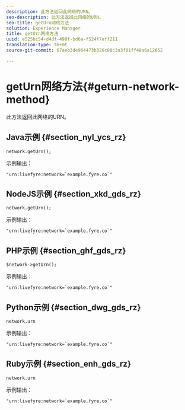 ```yaml
---
description: 此方法返回此网络的URN。
seo-description: 此方法返回此网络的URN。
seo-title: getUrn网络方法
solution: Experience Manager
title: getUrn网络方法
uuid: e525bc54-d4df-490f-bd6a-f524f7eff211
translation-type: tm+mt
source-git-commit: 67aeb3de964473b326c88c3a3f81ff48a6a12652

---
```



# getUrn网络方法{#geturn-network-method}

此方法返回此网络的URN。

## Java示例 {#section_nyl_ycs_rz}

```
network.getUrn(); 
```

示例输出：

```
"urn:livefyre:network=`example.fyre.co`" 
```

## NodeJS示例 {#section_xkd_gds_rz}

```
network.getUrn(); 
```

示例输出：

```
"urn:livefyre:network=`example.fyre.co`" 
```

## PHP示例 {#section_ghf_gds_rz}

```
$network->getUrn(); 
```

示例输出：

```
"urn:livefyre:network=`example.fyre.co`" 
```

## Python示例 {#section_dwg_gds_rz}

```
network.urn 
```

示例输出：

```
"urn:livefyre:network=`example.fyre.co`" 
```

## Ruby示例 {#section_enh_gds_rz}

```
network.urn 
```

示例输出：

```
"urn:livefyre:network=`example.fyre.co`" 
```

